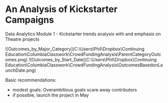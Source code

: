# An Analysis of Kickstarter Campaigns
Data Analytics Module 1 - Kickstarter trends analysis
with and emphasis on Theatre projects

![Outcomes_by_Major_Category](C:\Users\Phil\Dropbox\Continuing Education\ColumbiaClasswork\CrowdFundingAnalysis\ParentCategoryOutcomes.png)
![Outcomes_by_Start_Date](C:\Users\Phil\Dropbox\Continuing Education\ColumbiaClasswork\CrowdFundingAnalysis\OutcomesBasedonLaunchDate.png)

Basic recommendations:
- modest goals. Overambitious goals scare away contributors
- if possible, launch the project in May
